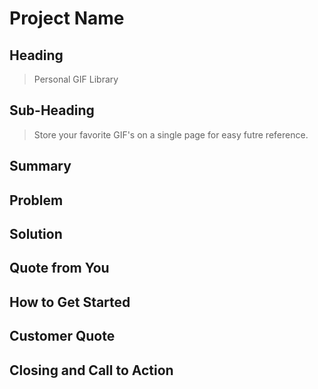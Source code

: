 # Project Name #

<!-- 
> This material was originally posted [here](http://www.quora.com/What-is-Amazons-approach-to-product-development-and-product-management). It is reproduced here for posterities sake.

There is an approach called "working backwards" that is widely used at Amazon. They work backwards from the customer, rather than starting with an idea for a product and trying to bolt customers onto it. While working backwards can be applied to any specific product decision, using this approach is especially important when developing new products or features.

For new initiatives a product manager typically starts by writing an internal press release announcing the finished product. The target audience for the press release is the new/updated product's customers, which can be retail customers or internal users of a tool or technology. Internal press releases are centered around the customer problem, how current solutions (internal or external) fail, and how the new product will blow away existing solutions.

If the benefits listed don't sound very interesting or exciting to customers, then perhaps they're not (and shouldn't be built). Instead, the product manager should keep iterating on the press release until they've come up with benefits that actually sound like benefits. Iterating on a press release is a lot less expensive than iterating on the product itself (and quicker!).

If the press release is more than a page and a half, it is probably too long. Keep it simple. 3-4 sentences for most paragraphs. Cut out the fat. Don't make it into a spec. You can accompany the press release with a FAQ that answers all of the other business or execution questions so the press release can stay focused on what the customer gets. My rule of thumb is that if the press release is hard to write, then the product is probably going to suck. Keep working at it until the outline for each paragraph flows. 

Oh, and I also like to write press-releases in what I call "Oprah-speak" for mainstream consumer products. Imagine you're sitting on Oprah's couch and have just explained the product to her, and then you listen as she explains it to her audience. That's "Oprah-speak", not "Geek-speak".

Once the project moves into development, the press release can be used as a touchstone; a guiding light. The product team can ask themselves, "Are we building what is in the press release?" If they find they're spending time building things that aren't in the press release (overbuilding), they need to ask themselves why. This keeps product development focused on achieving the customer benefits and not building extraneous stuff that takes longer to build, takes resources to maintain, and doesn't provide real customer benefit (at least not enough to warrant inclusion in the press release).
 -->
 
## Heading ##
<!--   > Name the product in a way the reader (i.e. your target customers) will understand. -->
 >  Personal GIF Library


## Sub-Heading ##
<!--   > Describe who the market for the product is and what benefit they get. One sentence only underneath the title. -->
 >  Store your favorite GIF's on a single page for easy futre reference.


## Summary ##
<!--   > Give a summary of the product and the benefit. Assume the reader will not read anything else so make this paragraph good. -->
 >  


## Problem ##
<!--   > Describe the problem your product solves. -->
 >


## Solution ##
<!--   > Describe how your product elegantly solves the problem. -->
 >


## Quote from You ##
<!--   > A quote from a spokesperson in your company.
 -->
 >



## How to Get Started ##
<!--   > Describe how easy it is to get started. -->
 >


## Customer Quote ##
<!--   > Provide a quote from a hypothetical customer that describes how they experienced the benefit. -->
 >


## Closing and Call to Action ##
<!--   > Wrap it up and give pointers where the reader should go next. -->
 >


